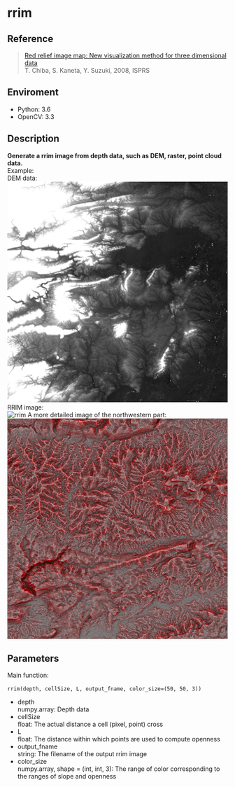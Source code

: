 # rrim

## Reference
> [Red relief image map: New visualization method for three dimensional data](http://www.isprs.org/proceedings/XXXVII/congress/2_pdf/11_ThS-6/08.pdf)</br>
> T. Chiba, S. Kaneta, Y. Suzuki, 2008, ISPRS</br>

## Enviroment
- Python: 3.6
- OpenCV: 3.3

## Description
**Generate a rrim image from depth data, such as DEM, raster, point cloud data.**</br>
Example:</br>
DEM data:</br>
![dem](/data/ASTGTM2_N29E111_dem_review.jpg)
RRIM image:</br>
![rrim](/data/ASTGTM2_N29E111_dem_rrim.png)
A more detailed image of the northwestern part:</br>
![detail](/data/ASTGTM2_N29E111_dem_rrim_detail.png)

## Parameters
Main function:</br>

    rrim(depth, cellSize, L, output_fname, color_size=(50, 50, 3))

- depth</br>
numpy.array: Depth data</br>
- cellSize</br>
float: The actual distance a cell (pixel, point) cross</br>
- L</br>
float: The distance within which points are used to compute openness</br>
- output_fname</br>
string: The filename of the output rrim image</br>
- color_size</br>
numpy.array, shape = (int, int, 3): The range of color corresponding to the ranges of slope and openness</br>